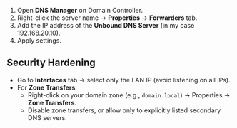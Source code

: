1. Open **DNS Manager** on Domain Controller.
2. Right-click the server name → **Properties** → **Forwarders** tab.
3. Add the IP address of the **Unbound DNS Server** (in my case 192.168.20.10).
4. Apply settings.

## Security Hardening
- Go to **Interfaces** tab → select only the LAN IP (avoid listening on all IPs).
- For **Zone Transfers**:
  - Right-click on your domain zone (e.g., `domain.local`) → Properties → **Zone Transfers**.
  - Disable zone transfers, or allow only to explicitly listed secondary DNS servers.
